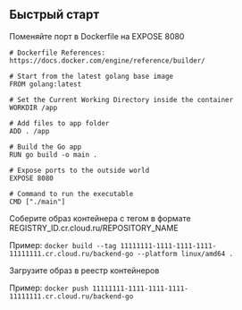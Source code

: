 ## Быстрый старт

Поменяйте порт в Dockerfile на EXPOSE 8080
```
# Dockerfile References: https://docs.docker.com/engine/reference/builder/

# Start from the latest golang base image
FROM golang:latest

# Set the Current Working Directory inside the container
WORKDIR /app

# Add files to app folder
ADD . /app

# Build the Go app
RUN go build -o main .

# Expose ports to the outside world
EXPOSE 8080

# Command to run the executable
CMD ["./main"]

```
Соберите образ контейнера с тегом в формате REGISTRY_ID.cr.cloud.ru/REPOSITORY_NAME

Пример:
```docker build --tag 11111111-1111-1111-1111-11111111.cr.cloud.ru/backend-go --platform linux/amd64 . ```

Загрузите образ в реестр контейнеров

Пример:
```docker push 11111111-1111-1111-1111-11111111.cr.cloud.ru/backend-go```
